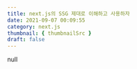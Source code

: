 ```yaml
---
title: next.js의 SSG 제대로 이해하고 사용하자
date: 2021-09-07 00:09:55
category: next.js
thumbnail: { thumbnailSrc }
draft: false
---
```


null
